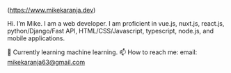 (https://www.mikekaranja.dev)

Hi. I’m Mike. I am a web developer. I am proficient in vue.js, nuxt.js, react.js, python/Django/Fast API, HTML/CSS/Javascript, typescript, node.js, and mobile applications.

🌱 Currently learning machine learning.
📫 How to reach me: email: mikekaranja63@gmail.com

<!--
**mikekaranja/mikekaranja** is a ✨ _special_ ✨ repository because its `README.md` (this file) appears on your GitHub profile.

Here are some ideas to get you started:

- 🔭 I’m currently working on ...
- 🌱 I’m currently learning ...
- 👯 I’m looking to collaborate on ...
- 🤔 I’m looking for help with ...
- 💬 Ask me about ...
- 📫 How to reach me: ...
- 😄 Pronouns: ...
- ⚡ Fun fact: ...
-->
